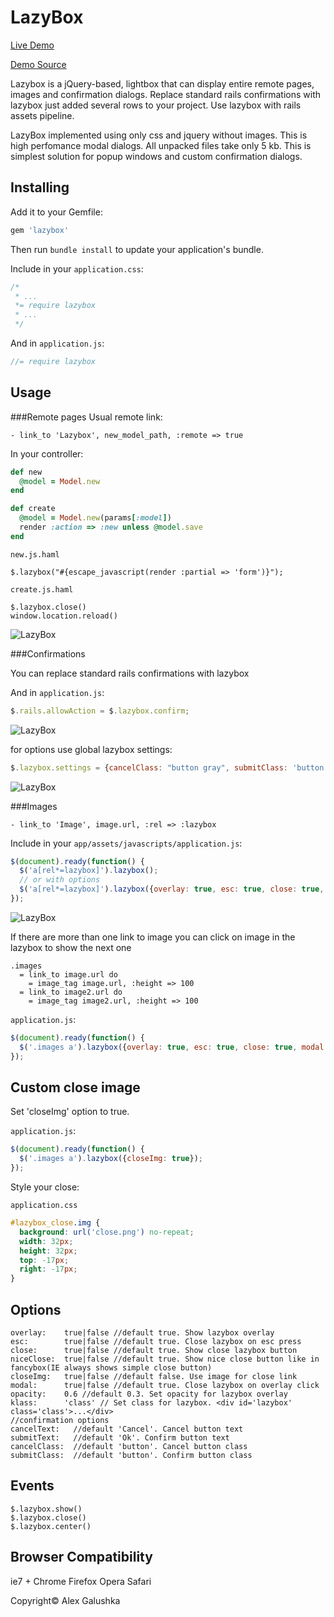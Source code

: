 LazyBox
=======

[Live Demo](http://lazybox.herokuapp.com/)

[Demo Source](https://github.com/alex-galushka/lazybox_demo)

Lazybox is a jQuery-based, lightbox that can display entire remote pages, images and confirmation dialogs.
Replace standard rails confirmations with lazybox just added several rows to your project. Use lazybox with rails assets pipeline.

LazyBox implemented using only css and jquery without images.
This is high perfomance modal dialogs. All unpacked files take only 5 kb.
This is simplest solution for popup windows and custom confirmation dialogs.

Installing
----------

Add it to your Gemfile:

```ruby
gem 'lazybox'
```

Then run `bundle install` to update your application's bundle.

Include in your `application.css`:

```css
/*
 * ...
 *= require lazybox
 * ...
 */
```

And in `application.js`:

```javascript
//= require lazybox
```

Usage
-----

###Remote pages
Usual remote link:

```haml
- link_to 'Lazybox', new_model_path, :remote => true
```

In your controller:

```ruby
def new
  @model = Model.new
end

def create
  @model = Model.new(params[:model])
  render :action => :new unless @model.save
end
```

`new.js.haml`

```haml
$.lazybox("#{escape_javascript(render :partial => 'form')}");
```

`create.js.haml`

```haml
$.lazybox.close()
window.location.reload()
```
![LazyBox](http://i.imgur.com/FEYpJ.png)

###Confirmations

You can replace standard rails confirmations with lazybox

And in `application.js`:

```javascript
$.rails.allowAction = $.lazybox.confirm;
```

![LazyBox](http://i.imgur.com/1OQdU.png)

for options use global lazybox settings:

```javascript
$.lazybox.settings = {cancelClass: "button gray", submitClass: 'button gray', overlay: false}
```

![LazyBox](http://i.imgur.com/2gW9R.png)

###Images

```haml
- link_to 'Image', image.url, :rel => :lazybox
```
Include in your `app/assets/javascripts/application.js`:

```javascript
$(document).ready(function() {
  $('a[rel*=lazybox]').lazybox();
  // or with options
  $('a[rel*=lazybox]').lazybox({overlay: true, esc: true, close: true, modal: true, klass: 'class'});
});
```

![LazyBox](http://i.imgur.com/r6pfy.png)

If there are more than one link to image you can click on image in the lazybox to show the next one

```haml
.images
  = link_to image.url do
    = image_tag image.url, :height => 100
  = link_to image2.url do
    = image_tag image2.url, :height => 100
```

`application.js`:

```javascript
$(document).ready(function() {
  $('.images a').lazybox({overlay: true, esc: true, close: true, modal: true, klass: 'class'});
});
```

Custom close image
------------------

Set 'closeImg' option to true.

`application.js`:

```javascript
$(document).ready(function() {
  $('.images a').lazybox({closeImg: true});
});
```

Style your close:

`application.css`

```css
#lazybox_close.img {
  background: url('close.png') no-repeat;
  width: 32px;
  height: 32px;
  top: -17px;
  right: -17px;
}
```

Options
-------

    overlay:    true|false //default true. Show lazybox overlay
    esc:        true|false //default true. Close lazybox on esc press
    close:      true|false //default true. Show close lazybox button
    niceClose:  true|false //default true. Show nice close button like in fancybox(IE always shows simple close button)
    closeImg:   true|false //default false. Use image for close link
    modal:      true|false //default true. Close lazybox on overlay click
    opacity:    0.6 //default 0.3. Set opacity for lazybox overlay
    klass:      'class' // Set class for lazybox. <div id='lazybox' class='class'>...</div>
    //confirmation options
    cancelText:   //default 'Cancel'. Cancel button text
    submitText:   //default 'Ok'. Confirm button text
    cancelClass:  //default 'button'. Cancel button class
    submitClass:  //default 'button'. Confirm button class

Events
------

    $.lazybox.show()
    $.lazybox.close()
    $.lazybox.center()

Browser Compatibility
---------------------

ie7 +
Chrome
Firefox
Opera
Safari

Copyright© Alex Galushka
